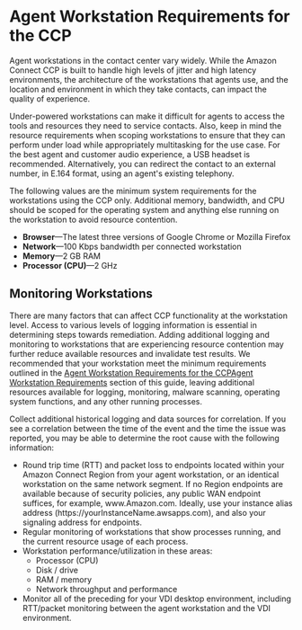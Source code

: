 # Agent Workstation Requirements for the CCP<a name="ccp-agent-hardware"></a>

Agent workstations in the contact center vary widely\. While the Amazon Connect CCP is built to handle high levels of jitter and high latency environments, the architecture of the workstations that agents use, and the location and environment in which they take contacts, can impact the quality of experience\.

Under\-powered workstations can make it difficult for agents to access the tools and resources they need to service contacts\. Also, keep in mind the resource requirements when scoping workstations to ensure that they can perform under load while appropriately multitasking for the use case\. For the best agent and customer audio experience, a USB headset is recommended\. Alternatively, you can redirect the contact to an external number, in E\.164 format, using an agent's existing telephony\.

 The following values are the minimum system requirements for the workstations using the CCP only\. Additional memory, bandwidth, and CPU should be scoped for the operating system and anything else running on the workstation to avoid resource contention\.
+ **Browser**—The latest three versions of Google Chrome or Mozilla Firefox
+ **Network**—100 Kbps bandwidth per connected workstation
+ **Memory**—2 GB RAM
+ **Processor \(CPU\)**—2 GHz

## Monitoring Workstations<a name="monitor-workstation"></a>

There are many factors that can affect CCP functionality at the workstation level\. Access to various levels of logging information is essential in determining steps towards remediation\. Adding additional logging and monitoring to workstations that are experiencing resource contention may further reduce available resources and invalidate test results\. We recommended that your workstation meet the minimum requirements outlined in the [Agent Workstation Requirements for the CCPAgent Workstation Requirements](#ccp-agent-hardware) section of this guide, leaving additional resources available for logging, monitoring, malware scanning, operating system functions, and any other running processes\.

Collect additional historical logging and data sources for correlation\. If you see a correlation between the time of the event and the time the issue was reported, you may be able to determine the root cause with the following information:
+ Round trip time \(RTT\) and packet loss to endpoints located within your Amazon Connect Region from your agent workstation, or an identical workstation on the same network segment\. If no Region endpoints are available because of security policies, any public WAN endpoint suffices, for example, www\.Amazon\.com\. Ideally, use your instance alias address \(https://yourInstanceName\.awsapps\.com\), and also your signaling address for endpoints\.
+ Regular monitoring of workstations that show processes running, and the current resource usage of each process\.
+ Workstation performance/utilization in these areas:
  + Processor \(CPU\)
  + Disk / drive
  + RAM / memory
  + Network throughput and performance
+ Monitor all of the preceding for your VDI desktop environment, including RTT/packet monitoring between the agent workstation and the VDI environment\.